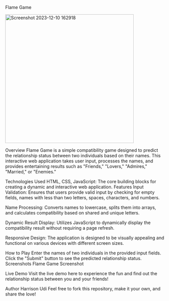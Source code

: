 Flame Game

<img width="407" alt="Screenshot 2023-12-10 162918" src="https://github.com/harryudi/Flame_game/assets/111028346/14b6ec17-2f87-4a91-ab47-8185e4ce159b">

Overview
Flame Game is a simple compatibility game designed to predict the relationship status between two individuals based on their names. This interactive web application takes user input, processes the names, and provides entertaining results such as "Friends," "Lovers," "Admires," "Married," or "Enemies."

Technologies Used
HTML, CSS, JavaScript: The core building blocks for creating a dynamic and interactive web application.
Features
Input Validation: Ensures that users provide valid input by checking for empty fields, names with less than two letters, spaces, characters, and numbers.

Name Processing: Converts names to lowercase, splits them into arrays, and calculates compatibility based on shared and unique letters.

Dynamic Result Display: Utilizes JavaScript to dynamically display the compatibility result without requiring a page refresh.

Responsive Design: The application is designed to be visually appealing and functional on various devices with different screen sizes.

How to Play
Enter the names of two individuals in the provided input fields.
Click the "Submit" button to see the predicted relationship status.
Screenshots
Flame Game Screenshot

Live Demo
Visit the live demo here to experience the fun and find out the relationship status between you and your friends!

Author
Harrison Udi
Feel free to fork this repository, make it your own, and share the love!
